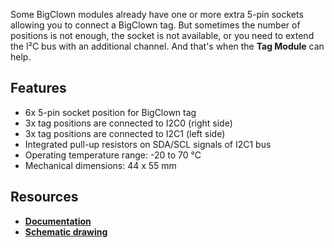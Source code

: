Some BigClown modules already have one or more extra 5-pin sockets allowing you to connect a BigClown tag. But sometimes the number of positions is not enough, the socket is not available, or you need to extend the I²C bus with an additional channel. And that's when the **Tag Module** can help.

## Features

* 6x 5-pin socket position for BigClown tag
* 3x tag positions are connected to I2C0 (right side)
* 3x tag positions are connected to I2C1 (left side)
* Integrated pull-up resistors on SDA/SCL signals of I2C1 bus
* Operating temperature range: -20 to 70 °C
* Mechanical dimensions: 44 x 55 mm

## Resources

* [**Documentation**](https://www.bigclown.com/doc/hardware/about-tag-module/)
* [**Schematic drawing**](https://github.com/bigclownlabs/bc-hardware/tree/master/out/bc-module-tag)
